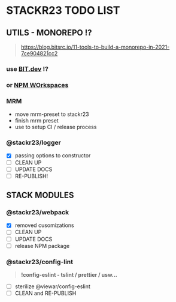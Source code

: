 # STACKR23 TODO LIST

## UTILS - MONOREPO !?

> https://blog.bitsrc.io/11-tools-to-build-a-monorepo-in-2021-7ce904821cc2

### use [BIT.dev](https://bit.dev/) !?

### or [NPM WOrkspaces](https://dev.to/limal/simplify-your-monorepo-with-npm-7-workspaces-5gmj)

### MRM

- move mrm-preset to stackr23
- finish mrm preset
- use to setup CI / release process

### @stackr23/logger

- [x] passing options to constructor
- [ ] CLEAN UP
- [ ] UPDATE DOCS
- [ ] RE-PUBLISH!

## STACK MODULES

### @stackr23/webpack

- [x] removed cusomizations
- [ ] CLEAN UP
- [ ] UPDATE DOCS
- [ ] release NPM package

### @stackr23/config-lint

> **!config-eslint - tslint / prettier / usw...**

- [ ] sterilize @viewar/config-eslint
- [ ] CLEAN and RE-PUBLISH
